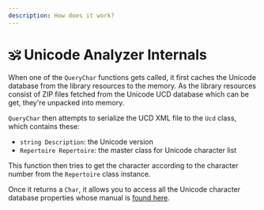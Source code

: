 ```yaml
---
description: How does it work?
---
```


# 🕉 Unicode Analyzer Internals

When one of the `QueryChar` functions gets called, it first caches the Unicode database from the library resources to the memory. As the library resources consist of ZIP files fetched from the Unicode UCD database which can be get, they're unpacked into memory.

`QueryChar` then attempts to serialize the UCD XML file to the `Ucd` class, which contains these:

* `string Description`: the Unicode version
* `Repertoire Repertoire`: the master class for Unicode character list

This function then tries to get the character according to the character number from the `Repertoire` class instance.

Once it returns a `Char`, it allows you to access all the Unicode character database properties whose manual is [found here](https://www.unicode.org/reports/tr44/).
